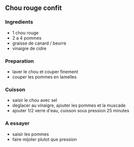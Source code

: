 ## Chou rouge confit

### Ingredients

- 1 chou rouge
- 2 a 4  pommes
- graisse de canard / beurre
- vinaigre de cidre

### Preparation

- laver le chou et couper finement
- couper les pommes en lamelles

### Cuisson

- saisir le chou avec sel
- deglacer au vinaigre, ajouter les pommes et la muscade
- ajouter 1/2 verre d'eau, cuisson sous pression 25 minutes


### A essayer

- saisir les pommes
- faire mijoter plutot que pression
